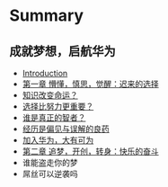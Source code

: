 # Summary

## 成就梦想，启航华为

* [Introduction](README.md)
* [第一章 懵懂，慎思，觉醒：迟来的选择](chapter1.md)
* [知识改变命运？](zhi-shi-gai-bian-ming-yun-ff1f.md)
* [选择比努力更重要？](xuan-ze-bi-nu-li-geng-zhong-yao-ff1f.md)
* [谁是真正的智者？](shui-shi-zhen-zheng-de-zhi-zhe-ff1f.md)
* [经历是偏见与误解的良药](jing-li-shi-pian-jian-yu-wu-jie-de-liang-yao.md)
* [加入华为，大有可为](jia-ru-hua-wei-ff0c-da-you-ke-wei.md)
* [第二章 追梦，开创，转身：快乐的奋斗](di-er-zhang-zhui-meng-ff0c-kai-chuang-ff0c-zhuan-shen-ff1a-kuai-le-de-fen-dou.md)
* 谁能盗走你的梦
* 屌丝可以逆袭吗

